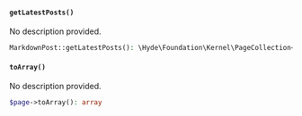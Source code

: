 <section id="markdown-post-methods">

<!-- Start generated docs for Hyde\Pages\MarkdownPost -->
<!-- Generated by HydePHP DocGen script at 2023-03-10 20:54:24 in 0.50ms -->

#### `getLatestPosts()`

No description provided.

```php
MarkdownPost::getLatestPosts(): \Hyde\Foundation\Kernel\PageCollection<\Hyde\Pages\MarkdownPost>
```

#### `toArray()`

No description provided.

```php
$page->toArray(): array
```

<!-- End generated docs for Hyde\Pages\MarkdownPost -->

</section>
